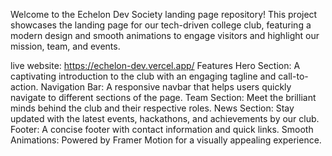 Welcome to the Echelon Dev Society landing page repository! This project showcases the landing page for our tech-driven college club, featuring a modern design and smooth animations to engage visitors and highlight our mission, team, and events.

live website: https://echelon-dev.vercel.app/
Features
Hero Section: A captivating introduction to the club with an engaging tagline and call-to-action.
Navigation Bar: A responsive navbar that helps users quickly navigate to different sections of the page.
Team Section: Meet the brilliant minds behind the club and their respective roles.
News Section: Stay updated with the latest events, hackathons, and achievements by our club.
Footer: A concise footer with contact information and quick links.
Smooth Animations: Powered by Framer Motion for a visually appealing experience.